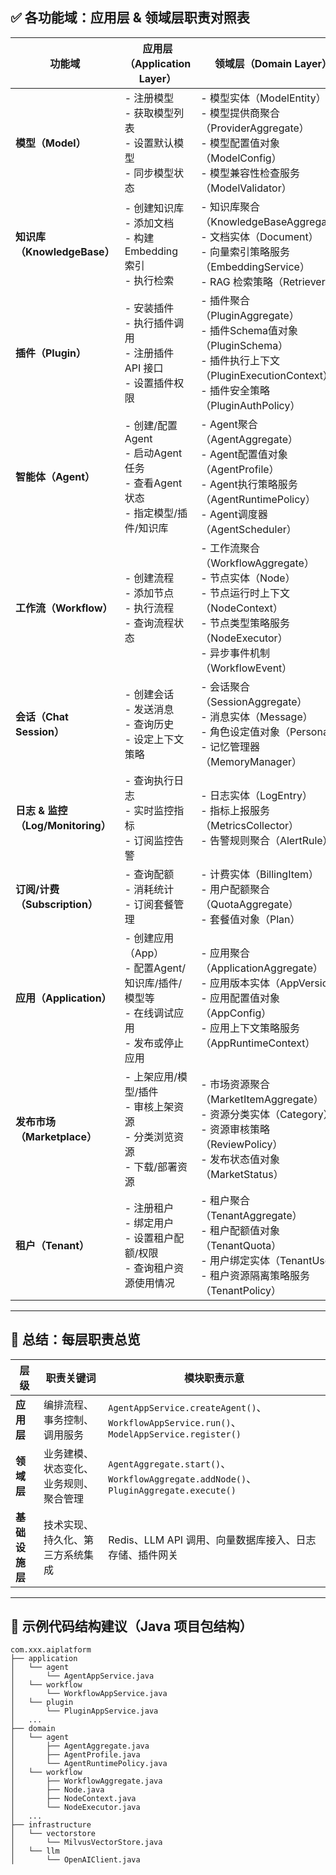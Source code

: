 ## ✅ 各功能域：应用层 & 领域层职责对照表

| 功能域                         | 应用层（Application Layer）                                       | 领域层（Domain Layer）                                                                                                            |
|-----------------------------|--------------------------------------------------------------|------------------------------------------------------------------------------------------------------------------------------|
| **模型（Model）**               | - 注册模型<br>- 获取模型列表<br>- 设置默认模型<br>- 同步模型状态                   | - 模型实体（ModelEntity）<br>- 模型提供商聚合（ProviderAggregate）<br>- 模型配置值对象（ModelConfig）<br>- 模型兼容性检查服务（ModelValidator）                 |
| **知识库（KnowledgeBase）**      | - 创建知识库<br>- 添加文档<br>- 构建 Embedding 索引<br>- 执行检索             | - 知识库聚合（KnowledgeBaseAggregate）<br>- 文档实体（Document）<br>- 向量索引策略服务（EmbeddingService）<br>- RAG 检索策略（Retriever）                 |
| **插件（Plugin）**              | - 安装插件<br>- 执行插件调用<br>- 注册插件 API 接口<br>- 设置插件权限              | - 插件聚合（PluginAggregate）<br>- 插件Schema值对象（PluginSchema）<br>- 插件执行上下文（PluginExecutionContext）<br>- 插件安全策略（PluginAuthPolicy）    |
| **智能体（Agent）**              | - 创建/配置Agent<br>- 启动Agent任务<br>- 查看Agent状态<br>- 指定模型/插件/知识库  | - Agent聚合（AgentAggregate）<br>- Agent配置值对象（AgentProfile）<br>- Agent执行策略服务（AgentRuntimePolicy）<br>- Agent调度器（AgentScheduler）   |
| **工作流（Workflow）**           | - 创建流程<br>- 添加节点<br>- 执行流程<br>- 查询流程状态                       | - 工作流聚合（WorkflowAggregate）<br>- 节点实体（Node）<br>- 节点运行时上下文（NodeContext）<br>- 节点类型策略服务（NodeExecutor）<br>- 异步事件机制（WorkflowEvent） |
| **会话（Chat Session）**        | - 创建会话<br>- 发送消息<br>- 查询历史<br>- 设定上下文策略                      | - 会话聚合（SessionAggregate）<br>- 消息实体（Message）<br>- 角色设定值对象（Persona）<br>- 记忆管理器（MemoryManager）                                  |
| **日志 & 监控（Log/Monitoring）** | - 查询执行日志<br>- 实时监控指标<br>- 订阅监控告警                             | - 日志实体（LogEntry）<br>- 指标上报服务（MetricsCollector）<br>- 告警规则聚合（AlertRule）                                                        |
| **订阅/计费（Subscription）**     | - 查询配额<br>- 消耗统计<br>- 订阅套餐管理                                 | - 计费实体（BillingItem）<br>- 用户配额聚合（QuotaAggregate）<br>- 套餐值对象（Plan）                                                             |
| **应用（Application）**         | - 创建应用（App）<br>- 配置Agent/知识库/插件/模型等<br>- 在线调试应用<br>- 发布或停止应用 | - 应用聚合（ApplicationAggregate）<br>- 应用版本实体（AppVersion）<br>- 应用配置值对象（AppConfig）<br>- 应用上下文策略服务（AppRuntimeContext）               |
| **发布市场（Marketplace）**       | - 上架应用/模型/插件<br>- 审核上架资源<br>- 分类浏览资源<br>- 下载/部署资源            | - 市场资源聚合（MarketItemAggregate）<br>- 资源分类实体（Category）<br>- 资源审核策略（ReviewPolicy）<br>- 发布状态值对象（MarketStatus）                     |
| **租户（Tenant）**              | - 注册租户<br>- 绑定用户<br>- 设置租户配额/权限<br>- 查询租户资源使用情况              | - 租户聚合（TenantAggregate）<br>- 租户配额值对象（TenantQuota）<br>- 用户绑定实体（TenantUser）<br>- 租户资源隔离策略服务（TenantPolicy）                      |

---

## 📌 总结：每层职责总览

| 层级        | 职责关键词               | 模块职责示意                                                                                  |
|-----------|---------------------|-----------------------------------------------------------------------------------------|
| **应用层**   | 编排流程、事务控制、调用服务      | `AgentAppService.createAgent()`、`WorkflowAppService.run()`、`ModelAppService.register()` |
| **领域层**   | 业务建模、状态变化、业务规则、聚合管理 | `AgentAggregate.start()`、`WorkflowAggregate.addNode()`、`PluginAggregate.execute()`      |
| **基础设施层** | 技术实现、持久化、第三方系统集成    | Redis、LLM API 调用、向量数据库接入、日志存储、插件网关                                                      |

---

## 🧩 示例代码结构建议（Java 项目包结构）

```
com.xxx.aiplatform
├── application
│   └── agent
│       └── AgentAppService.java
│   └── workflow
│       └── WorkflowAppService.java
│   └── plugin
│       └── PluginAppService.java
│   ...
├── domain
│   └── agent
│       ├── AgentAggregate.java
│       ├── AgentProfile.java
│       └── AgentRuntimePolicy.java
│   └── workflow
│       ├── WorkflowAggregate.java
│       ├── Node.java
│       ├── NodeContext.java
│       └── NodeExecutor.java
│   ...
├── infrastructure
│   └── vectorstore
│       └── MilvusVectorStore.java
│   └── llm
│       └── OpenAIClient.java
```
